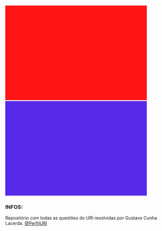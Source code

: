 ![](https://github.com/GustavoCunhaLacerda/URI/blob/master/_img/uri.png) ![](https://github.com/GustavoCunhaLacerda/URI/blob/master/_img/perfil.png)
### INFOS:
Repositório com todas as questões do URI resolvidas por Gustavo Cunha Lacerda.
[@PerfilURI](https://www.urionlinejudge.com.br/judge/pt/profile/357363)

